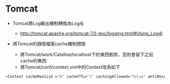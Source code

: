 Tomcat
======
- Tomcat將Log輸出機制轉換為Log4j 
  - http://tomcat.apache.org/tomcat-7.0-doc/logging.html#Using_Log4j

- 將Tomcat的靜態檔案cache機制關閉 
  - 將Tomcat/work/Catalina/localhost下的東西刪除，否則會留下之前cache的東西
  - 將Tomcat/conf/context.xml中的Context改為如下 
```sh
<Context cacheMaxSize ="0" cacheTTL="1" cachingAllowed="false" antiResourceLocking="false">
```


